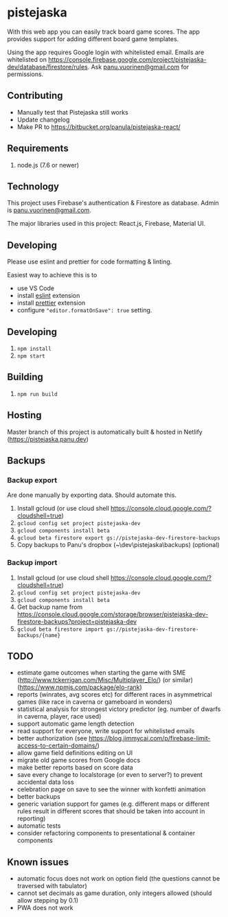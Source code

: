 # pistejaska

With this web app you can easily track board game scores. The app provides support for adding different board game templates.

Using the app requires Google login with whitelisted email. Emails are whitelisted on https://console.firebase.google.com/project/pistejaska-dev/database/firestore/rules. Ask panu.vuorinen@gmail.com for permissions.

## Contributing

- Manually test that Pistejaska still works
- Update changelog
- Make PR to https://bitbucket.org/panula/pistejaska-react/

## Requirements

1. node.js (7.6 or newer)

## Technology

This project uses Firebase's authentication & Firestore as database. Admin is panu.vuorinen@gmail.com.

The major libraries used in this project: React.js, Firebase, Material UI.

## Developing

Please use eslint and prettier for code formatting & linting.

Easiest way to achieve this is to

- use VS Code
- install [eslint](https://marketplace.visualstudio.com/items?itemName=dbaeumer.vscode-eslint) extension
- install [prettier](https://marketplace.visualstudio.com/items?itemName=esbenp.prettier-vscode) extension
- configure `"editor.formatOnSave": true` setting.

## Developing

1. `npm install`
1. `npm start`

## Building

1. `npm run build`

## Hosting

Master branch of this project is automatically built & hosted in Netlify (https://pistejaska.panu.dev)

## Backups

### Backup export

Are done manually by exporting data. Should automate this.

1. Install gcloud (or use cloud shell https://console.cloud.google.com/?cloudshell=true)
1. `gcloud config set project pistejaska-dev`
1. `gcloud components install beta`
1. `gcloud beta firestore export gs://pistejaska-dev-firestore-backups`
1. Copy backups to Panu's dropbox (~\dev\pistejaska\backups) (optional)

### Backup import

1. Install gcloud (or use cloud shell https://console.cloud.google.com/?cloudshell=true)
1. `gcloud config set project pistejaska-dev`
1. `gcloud components install beta`
1. Get backup name from https://console.cloud.google.com/storage/browser/pistejaska-dev-firestore-backups?project=pistejaska-dev
1. `gcloud beta firestore import gs://pistejaska-dev-firestore-backups/{name}`

## TODO

- estimate game outcomes when starting the game with SME (http://www.tckerrigan.com/Misc/Multiplayer_Elo/) (or similar) (https://www.npmjs.com/package/elo-rank)
- reports (winrates, avg scores etc) for different races in asymmetrical games (like race in caverna or gameboard in wonders)
- statistical analysis for strongest victory predictor (eg. number of dwarfs in caverna, player, race used)
- support automatic game length detection
- read support for everyone, write support for whitelisted emails
- better authorization (see https://blog.jimmycai.com/p/firebase-limit-access-to-certain-domains/)
- allow game field definitions editing on UI
- migrate old game scores from Google docs
- make better reports based on score data
- save every change to localstorage (or even to server?) to prevent accidental data loss
- celebration page on save to see the winner with konfetti animation
- better backups
- generic variation support for games (e.g. different maps or different rules result in different scores that should be taken into account in reporting)
- automatic tests
- consider refactoring components to presentational & container components

## Known issues

- automatic focus does not work on option field (the questions cannot be traversed with tabulator)
- cannot set decimals as game duration, only integers allowed (should allow stepping by 0.1)
- PWA does not work
